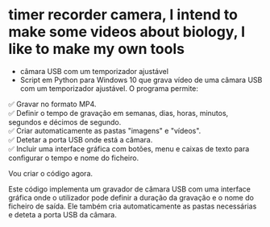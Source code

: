 # timer recorder camera, I intend to make some videos about biology, I like to make my own tools
- câmara USB com um temporizador ajustável
- Script em Python para Windows 10 que grava vídeo de uma câmara USB com um temporizador ajustável. O programa permite:  

✅ Gravar no formato MP4.  
✅ Definir o tempo de gravação em semanas, dias, horas, minutos, segundos e décimos de segundo.  
✅ Criar automaticamente as pastas "imagens" e "vídeos".  
✅ Detetar a porta USB onde está a câmara.  
✅ Incluir uma interface gráfica com botões, menu e caixas de texto para configurar o tempo e nome do ficheiro.  

Vou criar o código agora.

Este código implementa um gravador de câmara USB com uma interface gráfica onde o utilizador pode definir a duração da gravação e o nome do ficheiro de saída. Ele também cria automaticamente as pastas necessárias e deteta a porta USB da câmara.

